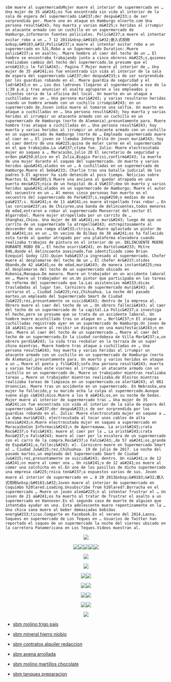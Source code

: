 
```
sbm muere al supermercadoMujer muere al interior de supermercado en … Una mujer de 35 a&#241;os fue encontrada sin vida al interior de la sala de espera del supermercado L&#237;der despu&#233;s de ser sorprendida por. Muere uno en ataque en Hamburgo elnorte.com Una persona result&#243; hoy muerta y varias m&#225;s heridas al irrumpir un atacante armado con un cuchillo en un supermercado de Hamburgo,informaron fuentes policiales. Polic&#237;a muere al intentar evitar robo a un … 7 12 2011&nbsp;&#0183;&#32;嵌入式视频&nbsp;&#0183;&#32;Polic&#237;a muere al intentar evitar robo a un supermercado en SJL.Robo a un Supermercado Duration:.Muere polic&#237;a en asalto;. Muere hombre al caer del techo de un … El hombre se encontraba trabajando junto a cinco obreros m&#225;s,quienes realizaban cambio del techo del supermercado.Se presume que el arn&#233;s le fall&#243;. Pagina 7 Mujer muere al interior de … Una mujer de 35 a&#241;os fue encontrada sin vida al interior de la sala de espera del supermercado L&#237;der despu&#233;s de ser sorprendida por los guardias robando en el. Muere guardia de seguridad y el ladr&#243;n en … Los dos ladrones llegaron al supermercado a eso de la 1:30 p.m.y tras anunciar el asalto agruparon a los empleados y clientes cerca de la oficina del local. Un muerto en un ataque a cuchilladas en un … Una persona muri&#243; y varias resultaron heridas cuando un hombre armado con un cuchillo irrumpi&#243; en un supermercado de.Joven indio muere al tomarse una selfie. Un muerto en ataque a cuchilladas en … Una persona result&#243; hoy muerta y varias heridas al irrumpir un atacante armado con un cuchillo en un supermercado de Hamburgo (norte de Alemania),presuntamente para. Muere hombre tras ataque a cuchilladas en … Una persona result&#243; hoy muerta y varias heridas al irrumpir un atacante armado con un cuchillo en un supermercado de Hamburgo (norte de … Empleado supermercado muere al caer en … El joven se llamaba Johnny Brito Un joven muri&#243; hoy al caer dentro de una m&#225;quina de moler carne en el supermercado en el que trabajaba.La v&#237;ctima fue. Zulia: Muere electrocutada mujer en saqueo a … Maracaibo,julio 20 El secretario de seguridad y orden p&#250;blico en el Zulia,Biagio Parisi,confirm&#243; la muerte de una mujer durante el saqueo del supermercado. Un muerto y varios heridos apu&#241;alados en un … A cuchilladas en un supermercado de Hamburgo.Muere el beb&#233; Charlie tras una batalla judicial de los padres 5.El agresor ha sido detenido al poco tiempo. Noticias sobre Muertes EL PA&#205;S Muere una anciana al quedar atrapada en una puerta mec&#225;nica de un hospital de.4 V&#237;deo Un muerto y varios heridos apu&#241;alados en un supermercado de Hamburgo; Muere el autor del secuestro en un … Al menos cinco personas han muerto en el secuestro del supermercado de Par&#237;s,seg&#250;n medios de ese pa&#237;s. Ni&#241;o de 11 a&#241;os muere atropellado tras robar … En las cercan&#237;as de Chicureo,una banda de delincuentes,todos menores de edad,entraron a robar al supermercado Monserrat del sector El Algarrobal. Muere mujer atropellada por un carrito de … Shanghai,China. Una mujer de 60 a&#241;os muri&#243; luego de que un carrito de un supermercado la atropell&#243; estrepitosamente al descender de una rampa el&#233;ctrica.L Muere aplastado un pintor de 38 a&#241;os en un … Un vecino de Bilbao de 38 a&#241;os ha fallecido esta tarde al quedar atrapado por una plataforma elevadora cuando realizaba trabajos de pintura en el interior de un. DELINCUENTE MUERE DURANTE ROBO EN … El hecho ocurri&#243; en Bartolom&#233; Mitre 846,donde el delincuente asesinado,fue identificado como Brian Ezequiel Godoy (23).Quien hab&#237;a ingresado al supermercado. Chofer muere al desplomarse del techo de un … El chofer Ar&#237;stides Obando,de 42 a&#241;os de edad,muri&#243; de manera instant&#225;nea al desplomarse del techo de un supermercado ubicado en Rubenia,Managua.De manera. Muere un trabajador en un accidente laboral en … Muere un trabajador en un.Un pintor que participaba en las tareas de reforma del supermercado que la.Las asistencias m&#233;dicas trasladadas al lugar tan. Carnicero de supermercado muri&#243; al cortarse el … Ciudad Ju&#225;rez,Chihuahua. La noche del pasado martes,un empleado del Supermercado Smart de Ciudad Ju&#225;rez,presuntamente se suicid&#243; dentro de la empresa al. Obrero muere al caer del techo de un … Un obrero falleci&#243; al caer del techo de un supermercado de la capital.La Polic&#237;a investiga el hecho,pero se presume que se trata de un accidente laboral. Un hombre muere acuchillado tras un ataque en … Berl&#237;n El ataque a cuchilladas registrado ayer en un supermercado de Hamburgo.Un joven de 18 a&#241;os muere al recibir un disparo en una manifestaci&#243;n en San. Muere al caer del techo de un supermercado … Muere al caer del techo de un supermercado.En la ciudad cordobesa de Villa Mar&#237;a,un obrero perdi&#243; la vida tras resbalar en la terraza de un super chino mientras. Muere hombre tras ataque a cuchilladas en … Una persona result&#243; hoy muerta y varias heridas al irrumpir un atacante armado con un cuchillo en un supermercado de Hamburgo (norte de Alemania),presuntamente para. Un muerto y varios heridos en ataque a un … Muere el poeta y fil&#243;sofo.Una persona result&#243; muerta y varias heridas este viernes al irrumpir un atacante armado con un cuchillo en un supermercado de. Muere un trabajador mientras realizaba tareas … Muere un trabajador mientras realizaba.de Oleiros mientras realizaba tareas de limpieza en un supermercado.se alert&#243; al 061 Urxencias. Muere tras un accidente en un supermercado. En Nebraska,una mujer ha fallecido,y su marido echa la culpa al supermercado.Aunque suene algo c&#243;mico.Muere a los 8 a&#241;os,en su noche de bodas. Mujer muere al interior de supermercado tras … Una mujer de 35 a&#241;os fue encontrada sin vida al interior de la sala de espera del supermercado L&#237;der despu&#233;s de ser sorprendida por los guardias robando en el. Zulia: Muere electrocutada mujer en saqueo a … La dama muri&#243; electrocutada al tocar unos cables de alta tensi&#243;n.Muere electrocutada mujer en saqueo a supermercado en MaracaiboCon Informaci&#243;n de Aporreawww. La arist&#243;crata Roc&#237;o Falc&#243; muere al caer por la … La arist&#243;crata Roc&#237;o Falc&#243; muere al caer por la escalera de un supermercado con el carro de la compra.Roc&#237;o Falc&#243;,de 57 a&#241;os,grande de Espa&#241;a,falleci&#243; el. Carnicero muere en Supermercado Smart al … Ciudad Ju&#225;rez,Chihuahua. 19 de julio de 2017. La noche del pasado martes,un empleado del Supermercado Smart de Ciudad Ju&#225;rez,presuntamente se suicid&#243; dentro. Un ni&#241;o de 12 a&#241;os muere al comer una … Un ni&#241;o de 12 a&#241;os muere al comer una salchicha en el.En uno de los pasillos de dicho supermercado una empresa c&#225;rnica ten&#237;a expuestos varios de sus. Joven muere al interior de supermercado en … 8 20 2013&nbsp;&#0183;&#32;嵌入式视频&nbsp;&#0183;&#32;Joven muere al interior de supermercado en Coquimbo h20lared.Loading.Unsubscribe from h20lared?.Borracha en el supermercado … Muere un joven alem&#225;n al intentar frustrar el … Un joven de 21 a&#241;os ha muerto al tratar de frustrar el asalto a un supermercado en Hannover.Es el segundo caso de muerte de alguien que intentaba ayudar en una. Esta adolescente muere repentinamente en la … Una chica sana muere al beber demasiadas bebidas energ&#233;ticas.Comparte en Facebook.En el verano del 2014,Lanna. Saqueos en supermercado de Los Teques en … Usuarios de Twitter han reportado el saqueo de un supermercado la noche del viernes ubicado en la carretera Panamericana en Los Teques.Videos muestran al. 
```

<div align="center">

<a href="https://es-crusher.shibang-china.com/github&k=sbm+muere+al+supermercado"><img src="https://static.shibang-china.com/es/crusher/logo.jpg"></a>

<a href="https://es-crusher.shibang-china.com/github&k=sbm+muere+al+supermercado"><img src="https://static.shibang-china.com/es/crusher/index.jpg"></a><a href="https://es-crusher.shibang-china.com/material.htmlgithub&k=sbm+muere+al+supermercado"><img src="https://static.shibang-china.com/es/crusher/material.jpg"></a><a href="https://es-crusher.shibang-china.com/application.htmlgithub&k=sbm+muere+al+supermercado"><img src="https://static.shibang-china.com/es/crusher/application.jpg"></a><a href="https://es-crusher.shibang-china.com/aboutus.htmlgithub&k=sbm+muere+al+supermercado"><img src="https://static.shibang-china.com/es/crusher/aboutus.jpg"></a><a href="https://es-crusher.shibang-china.com/contact.htmlgithub&k=sbm+muere+al+supermercado"><img src="https://static.shibang-china.com/es/crusher/contact.jpg"></a>

<a href="https://es-crusher.shibang-china.com/github&k=sbm+muere+al+supermercado"><img src="https://static.shibang-china.com/es/crusher/banner.jpg"></a>

<a href="https://swt.shibang-china.com/github&k=sbm+muere+al+supermercado"><img src="https://static.shibang-china.com/es/crusher/text.jpg"></a>

<a href="https://swt.shibang-china.com/github&k=sbm+muere+al+supermercado"><img src="https://static.shibang-china.com/es/crusher/chat.jpg"></a><a href="https://es-crusher.shibang-china.com/contact.htmlgithub&k=sbm+muere+al+supermercado"><img src="https://static.shibang-china.com/es/crusher/message.jpg"></a>

<a href="https://es-crusher.shibang-china.com/products/pe.htmlgithub&k=sbm+muere+al+supermercado"><img src="https://static.shibang-china.com/es/crusher/pe.jpg"></a><a href="https://es-crusher.shibang-china.com/products/pf.htmlgithub&k=sbm+muere+al+supermercado"><img src="https://static.shibang-china.com/es/crusher/pf.jpg"></a>

<a href="https://es-crusher.shibang-china.com/products/hpt.htmlgithub&k=sbm+muere+al+supermercado"><img src="https://static.shibang-china.com/es/crusher/hpt.jpg"></a><a href="https://es-crusher.shibang-china.com/products/vsi.htmlgithub&k=sbm+muere+al+supermercado"><img src="https://static.shibang-china.com/es/crusher/vsi.jpg"></a>

<a href="https://es-crusher.shibang-china.com/products/klv.htmlgithub&k=sbm+muere+al+supermercado"><img src="https://static.shibang-china.com/es/crusher/klv.jpg"></a><a href="https://es-crusher.shibang-china.com/products/portable.htmlgithub&k=sbm+muere+al+supermercado"><img src="https://static.shibang-china.com/es/crusher/portable.jpg"></a>

<a href="https://swt.shibang-china.com/github&k=sbm+muere+al+supermercado"><img src="https://static.shibang-china.com/es/crusher/case.jpg"></a>

</div>


* [sbm molino trigo pais](sbm%20molino%20trigo%20pais.md)

* [sbm mineral hierro niobio](sbm%20mineral%20hierro%20niobio.md)

* [sbm contratos alquiler redaccion](sbm%20contratos%20alquiler%20redaccion.md)

* [sbm avena arrollada ](sbm%20avena%20arrollada%20.md)

* [sbm molino martillos chocolate](sbm%20molino%20martillos%20chocolate.md)

* [sbm tanques preparacion](sbm%20tanques%20preparacion.md)
